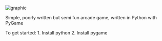 ![graphic](https://user-images.githubusercontent.com/119834037/212317412-42b3c5b4-9509-4c4a-9f4d-bb221923e88e.png)

Simple, poorly written but semi fun arcade game, written in Python with PyGame

To get started:
        1. Install python
        2. Install pygame

#
        
